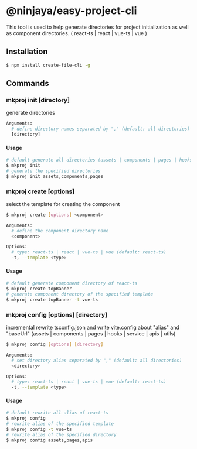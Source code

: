 # @ninjaya/easy-project-cli

This tool is used to help generate directories for project initialization as well as component directories. ( react-ts | react | vue-ts | vue )

## Installation

```bash
$ npm install create-file-cli -g
```

## Commands

### mkproj init [directory]

generate directories

```bash
Arguments:
  # define directory names separated by "," (default: all directories)
  [directory]
```
#### Usage

```bash
# default generate all directories (assets | components | pages | hooks | service | apis | utils)
$ mkproj init
# generate the specified directories
$ mkproj init assets,components,pages
```



### mkproj create [options] <component>

select the template for creating the component

```bash
$ mkproj create [options] <component>
```

```bash
Arguments: 
  # define the component directory name
  <component>

Options: 
  # type: react-ts | react | vue-ts | vue (default: react-ts)
  -t, --template <type>
```

#### Usage
```bash
# default generate component directory of react-ts
$ mkproj create topBanner
# generate component directory of the specified template
$ mkproj create topBanner -t vue-ts
```

### mkproj config [options] [directory]

incremental rewrite tsconfig.json and write vite.config about "alias" and "baseUrl" (assets | components | pages | hooks | service | apis | utils)

```bash
$ mkproj config [options] [directory]
```

```bash
Arguments: 
  # set directory alias separated by "," (default: all directories)
  <directory>

Options: 
  # type: react-ts | react | vue-ts | vue (default: react-ts)
  -t, --template <type>
```
#### Usage
```bash
# default rewrite all alias of react-ts
$ mkproj config
# rewrite alias of the specified template
$ mkproj config -t vue-ts
# rewrite alias of the specified directory
$ mkproj config assets,pages,apis
```
